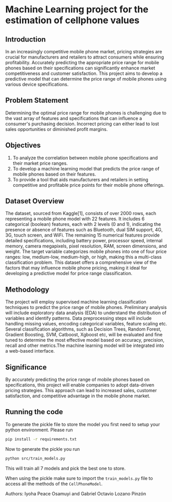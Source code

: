 # Machine Learning project for the estimation of cellphone values
## Introduction
In an increasingly competitive mobile phone market, pricing strategies are crucial for manufacturers and retailers to attract consumers while ensuring profitability. Accurately predicting the appropriate price range for mobile phones based on their specifications can significantly enhance market competitiveness and customer satisfaction. This project aims to develop a predictive model that can determine the price range of mobile phones using various device specifications.
## Problem Statement
Determining the optimal price range for mobile phones is challenging due to the vast array of features and specifications that can influence a consumer's purchasing decision. Incorrect pricing can either lead to lost sales opportunities or diminished profit margins. 
## Objectives
1. To analyze the correlation between mobile phone specifications and their market price ranges.
1. To develop a machine learning model that predicts the price range of mobile phones based on their features.
1. To provide a tool that aids manufacturers and retailers in setting competitive and profitable price points for their mobile phone offerings.
## Dataset Overview
The dataset, sourced from Kaggle[1], consists of over 2000 rows, each representing a mobile phone model with 22 features. It includes 6 categorical (boolean) features, each with 2 levels (0 and 1), indicating the presence or absence of features such as Bluetooth, dual SIM support, 4G, 3G, touch screen, and WiFi. The remaining 15 numerical features provide detailed specifications, including battery power, processor speed, internal memory, camera megapixels, pixel resolution, RAM, screen dimensions, and weight. The target variable categorizes mobile phones into one of four price ranges: low, medium-low, medium-high, or high, making this a multi-class classification problem. This dataset offers a comprehensive view of the factors that may influence mobile phone pricing, making it ideal for developing a predictive model for price range classification.
## Methodology
The project will employ supervised machine learning classification techniques to predict the price range of mobile phones. Preliminary analysis will include exploratory data analysis (EDA) to understand the distribution of variables and identify patterns. Data preprocessing steps will include handling missing values, encoding categorical variables, feature scaling etc. Several classification algorithms, such as Decision Trees, Random Forest, Gradient Boosting, SVM, Catboost, Xgboost etc, will be evaluated and fine tuned to determine the most effective model based on accuracy, precision, recall and other metrics.The machine learning model will be integrated into a web-based interface.
## Significance
By accurately predicting the price range of mobile phones based on specifications, this project will enable companies to adopt data-driven pricing strategies. This approach can lead to increased sales, customer satisfaction, and competitive advantage in the mobile phone market.
## Running the code 
To generate the pickle file to store the model you first need to setup your python environment. Please run 

``` sh
pip install -r requirements.txt
```

Now to generate the pickle you run 

``` sh
python src/train_models.py
```
This will train all 7 models and pick the best one to store. 

When using the pickle make sure to import the `train_models.py` file to access all the methods of the `CellPhoneModel`. 


Authors: Iyoha Peace Osamuyi and  Gabriel Octavio Lozano Pinzón
